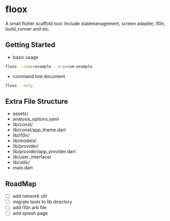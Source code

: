 # floox

A small flutter scaffold tool. Include statemanagement, screen adapter, l10n, build_runner and etc.

## Getting Started

* basic usage

```bash
floox --name=example --org=com.example 
```

* command line document

```bash
floox --help
```

## Extra File Structure

* assets/
* analysis_options.yaml
* lib/const/
* lib/const/app_theme.dart
* lib/l10n/
* lib/models/
* lib/provider/
* lib/provider/app_provider.dart
* lib/user_interface/
* lib/utils/
* main.dart

## RoadMap

* [ ] add network util
* [ ] migrate tools to lib directory
* [ ] add l10n arb file
* [ ] add splash page
